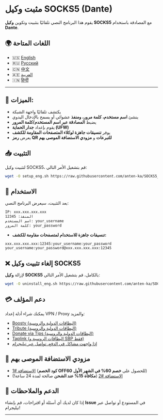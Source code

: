 ﻿# مثبت وكيل SOCKS5 (Dante)

يقوم هذا البرنامج النصي تلقائيًا بتثبيت وتكوين **وكيل SOCKS5** مع المصادقة باستخدام **Dante**.

## 🌍 اللغات المتاحة

-   🇺🇸 [English](https://github.com/anten-ka/SOCKS5_eng/blob/main/README.md)
-   🇷🇺 [Русский](https://github.com/anten-ka/SOCKS5)
-   🇨🇳 [中文](https://github.com/anten-ka/SOCKS5_eng/blob/main/README_zh.md)
-   🇦🇪 [العربية](https://github.com/anten-ka/SOCKS5_eng/blob/main/README_ar.md)
-   🇮🇳 [हिन्दी](https://github.com/anten-ka/SOCKS5_eng/blob/main/README_hi.md)

----------

## 📌 الميزات:

-   يكتشف تلقائيًا واجهة الشبكة
-   ينشئ **اسم مستخدم، كلمة مرور، ومنفذ** عشوائي أو يسمح بالإدخال اليدوي
-   يضبط **المصادقة عبر اسم المستخدم/كلمة المرور**
-   يقوم بإعداد **جدار الحماية (UFW)**
-   يوفر **تنسيقات جاهزة لوكلاء المتصفحات المقاومة للكشف**
-   يعرض **رمز QR للتبرعات** و **مزودي الاستضافة الموصى بهم**

## 📥 التثبيت

لتثبيت وكيل SOCKS5، قم بتشغيل الأمر التالي:

```bash
wget -O setup_eng.sh https://raw.githubusercontent.com/anten-ka/SOCKS5_eng/main/setup_eng.sh && chmod +x setup_eng.sh && sudo ./setup_eng.sh

```

## 🎯 الاستخدام

بعد التثبيت، سيعرض البرنامج النصي:

```bash
IP: xxx.xxx.xxx.xxx
المنفذ: 12345
اسم المستخدم: your_username
كلمة المرور: your_password

```

-   **تنسيقات جاهزة للاستخدام لمتصفحات مقاومة للكشف:**

```bash
xxx.xxx.xxx.xxx:12345:your_username:your_password
your_username:your_password@xxx.xxx.xxx.xxx:12345

```

## ❌ إلغاء تثبيت وكيل SOCKS5

لإزالة **وكيل SOCKS5** بالكامل، قم بتشغيل الأمر التالي:

```bash
wget -O uninstall_eng.sh https://raw.githubusercontent.com/anten-ka/SOCKS5_eng/main/uninstall_eng && chmod +x uninstall_eng.sh && sudo ./uninstall_eng.sh

```

## 💳 دعم المؤلف

يمكنك شراء أدلة إعداد VPN / Proxy والمزيد:

-   [Boosty (البطاقات الدولية والروسية)](https://boosty.to/gofreenet)
-   [Tribute (البطاقات الدولية والروسية)](https://web.tribute.tg/p/cJu)
-   [Donate via Tips (البطاقات الدولية والروسية)](https://boosty.to/gofreenet/donate)
-   [Taplink (البطاقات الروسية و SBP فقط)](https://antenka.taplink.ws/)
-   [إذا واجهت مشاكل في الدفع، تواصل عبر تيليجرام](https://t.me/anten_ka)

## 🔗 مزودي الاستضافة الموصى بهم

-   [الاستضافة #1](https://vk.cc/ct29NQ) (**كود الخصم OFF60** للحصول على **خصم 60% في الشهر الأول**)
-   [الاستضافة #2](https://vk.cc/czDwwy) (**مكافأة 15% عند الشحن** صالحة لمدة 24 ساعة!)

## 📢 الدعم والملاحظات

إذا كان لديك أي أسئلة أو اقتراحات، قم بإنشاء **Issue** في المستودع أو تواصل عبر تيليجرام!

----------
